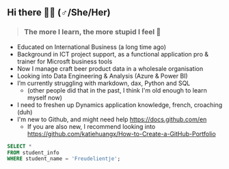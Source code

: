 ## Hi there 🙋‍♀️ (♂️/She/Her)

> ### The more I learn, the more stupid I feel 🤔

* Educated on International Business (a long time ago)
* Background in ICT project support, as a functional application pro & trainer for Microsft business tools
* Now I manage craft beer product data in a wholesale organisation
* Looking into Data Engineering & Analysis (Azure & Power BI)
* I’m currently struggling with markdown, dax, Python and SQL
  * (other people did that in the past, I think I'm old enough to learn myself now)
* I need to freshen up Dynamics application knowledge, french, croaching (duh)
* I'm new to Github, and might need help https://docs.github.com/en
  * If you are also new, I recommend looking into https://github.com/katiehuangx/How-to-Create-a-GitHub-Portfolio


```sql -- Add 3 backticks followed by sql
SELECT *
FROM student_info
WHERE student_name = 'Freudelientje';
```


